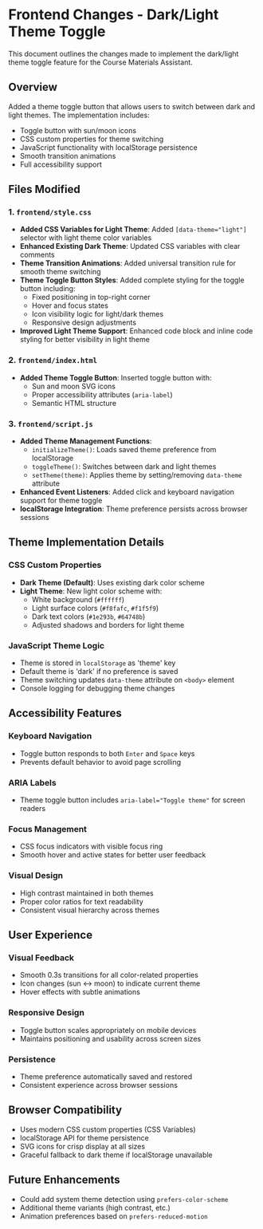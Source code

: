 # Frontend Changes - Dark/Light Theme Toggle

This document outlines the changes made to implement the dark/light theme toggle feature for the Course Materials Assistant.

## Overview

Added a theme toggle button that allows users to switch between dark and light themes. The implementation includes:
- Toggle button with sun/moon icons
- CSS custom properties for theme switching
- JavaScript functionality with localStorage persistence
- Smooth transition animations
- Full accessibility support

## Files Modified

### 1. `frontend/style.css`
- **Added CSS Variables for Light Theme**: Added `[data-theme="light"]` selector with light theme color variables
- **Enhanced Existing Dark Theme**: Updated CSS variables with clear comments
- **Theme Transition Animations**: Added universal transition rule for smooth theme switching
- **Theme Toggle Button Styles**: Added complete styling for the toggle button including:
  - Fixed positioning in top-right corner
  - Hover and focus states
  - Icon visibility logic for light/dark themes
  - Responsive design adjustments
- **Improved Light Theme Support**: Enhanced code block and inline code styling for better visibility in light theme

### 2. `frontend/index.html`
- **Added Theme Toggle Button**: Inserted toggle button with:
  - Sun and moon SVG icons
  - Proper accessibility attributes (`aria-label`)
  - Semantic HTML structure

### 3. `frontend/script.js`
- **Added Theme Management Functions**:
  - `initializeTheme()`: Loads saved theme preference from localStorage
  - `toggleTheme()`: Switches between dark and light themes
  - `setTheme(theme)`: Applies theme by setting/removing `data-theme` attribute
- **Enhanced Event Listeners**: Added click and keyboard navigation support for theme toggle
- **localStorage Integration**: Theme preference persists across browser sessions

## Theme Implementation Details

### CSS Custom Properties
- **Dark Theme (Default)**: Uses existing dark color scheme
- **Light Theme**: New light color scheme with:
  - White background (`#ffffff`)
  - Light surface colors (`#f8fafc`, `#f1f5f9`)
  - Dark text colors (`#1e293b`, `#64748b`)
  - Adjusted shadows and borders for light theme

### JavaScript Theme Logic
- Theme is stored in `localStorage` as 'theme' key
- Default theme is 'dark' if no preference is saved
- Theme switching updates `data-theme` attribute on `<body>` element
- Console logging for debugging theme changes

## Accessibility Features

### Keyboard Navigation
- Toggle button responds to both `Enter` and `Space` keys
- Prevents default behavior to avoid page scrolling

### ARIA Labels
- Theme toggle button includes `aria-label="Toggle theme"` for screen readers

### Focus Management
- CSS focus indicators with visible focus ring
- Smooth hover and active states for better user feedback

### Visual Design
- High contrast maintained in both themes
- Proper color ratios for text readability
- Consistent visual hierarchy across themes

## User Experience

### Visual Feedback
- Smooth 0.3s transitions for all color-related properties
- Icon changes (sun ↔ moon) to indicate current theme
- Hover effects with subtle animations

### Responsive Design
- Toggle button scales appropriately on mobile devices
- Maintains positioning and usability across screen sizes

### Persistence
- Theme preference automatically saved and restored
- Consistent experience across browser sessions

## Browser Compatibility
- Uses modern CSS custom properties (CSS Variables)
- localStorage API for theme persistence
- SVG icons for crisp display at all sizes
- Graceful fallback to dark theme if localStorage unavailable

## Future Enhancements
- Could add system theme detection using `prefers-color-scheme`
- Additional theme variants (high contrast, etc.)
- Animation preferences based on `prefers-reduced-motion`